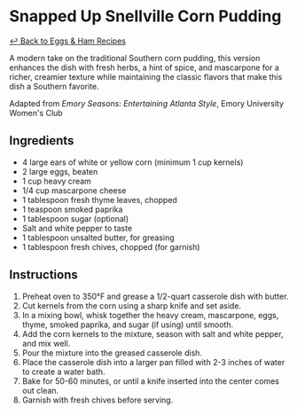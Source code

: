 # Snapped Up Snellville Corn Pudding

[&larrhk; Back to Eggs &amp; Ham Recipes](./README.md)

A modern take on the traditional Southern corn pudding, this version enhances the dish with fresh herbs, a hint of spice, and mascarpone for a richer, creamier texture while maintaining the classic flavors that make this dish a Southern favorite.

Adapted from _Emory Seasons: Entertaining Atlanta Style_, Emory University Women's Club

## Ingredients
- 4 large ears of white or yellow corn (minimum 1 cup kernels)
- 2 large eggs, beaten
- 1 cup heavy cream
- 1/4 cup mascarpone cheese
- 1 tablespoon fresh thyme leaves, chopped
- 1 teaspoon smoked paprika
- 1 tablespoon sugar (optional)
- Salt and white pepper to taste
- 1 tablespoon unsalted butter, for greasing
- 1 tablespoon fresh chives, chopped (for garnish)

## Instructions
1. Preheat oven to 350°F and grease a 1/2-quart casserole dish with butter.
2. Cut kernels from the corn using a sharp knife and set aside.
3. In a mixing bowl, whisk together the heavy cream, mascarpone, eggs, thyme, smoked paprika, and sugar (if using) until smooth.
4. Add the corn kernels to the mixture, season with salt and white pepper, and mix well.
5. Pour the mixture into the greased casserole dish.
6. Place the casserole dish into a larger pan filled with 2-3 inches of water to create a water bath.
7. Bake for 50-60 minutes, or until a knife inserted into the center comes out clean.
8. Garnish with fresh chives before serving.